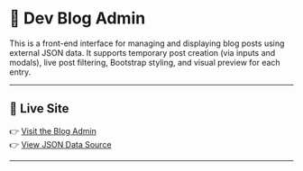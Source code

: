 # 📝 Dev Blog Admin

This is a front-end interface for managing and displaying blog posts using external JSON data. It supports temporary post creation (via inputs and modals), live post filtering, Bootstrap styling, and visual preview for each entry.

---

## 🚀 Live Site

👉 [Visit the Blog Admin](https://bdurham130.github.io/dev-blog-admin/)  
👉 [View JSON Data Source]([https://bdurham130.github.com/dev-blog-data)

---


